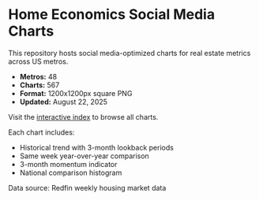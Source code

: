 # Home Economics Social Media Charts

This repository hosts social media-optimized charts for real estate metrics across US metros.

- **Metros:** 48
- **Charts:** 567
- **Format:** 1200x1200px square PNG
- **Updated:** August 22, 2025

Visit the [interactive index](https://yourusername.github.io/social-charts/) to browse all charts.

Each chart includes:
- Historical trend with 3-month lookback periods
- Same week year-over-year comparison
- 3-month momentum indicator
- National comparison histogram

Data source: Redfin weekly housing market data
